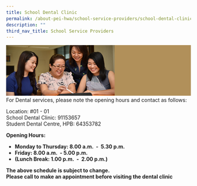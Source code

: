 ```yaml
---
title: School Dental Clinic
permalink: /about-pei-hwa/school-service-providers/school-dental-clinic/
description: ""
third_nav_title: School Service Providers
---
```

![](/images/Website%20Banners%20Subpage/948x260%20masterhead%20-%20About%20Pei%20Hwa4.jpg)
For Dental services, please note the opening hours and contact as follows:

Location: #01 - 01 <br>
School Dental Clinic: 91153657 <br>
Student Dental Centre, HPB: 64353782


**Opening Hours:**

*   **Monday to Thursday: 8.00 a.m.  -  5.30 p.m.**
*   **Friday: 8.00 a.m.  - 5.00 p.m.**
*   **(Lunch Break: 1.00 p.m.  -  2.00 p.m.)**

  

**The above schedule is subject to change.<br>
Please call to make an appointment before visiting the dental clinic**


